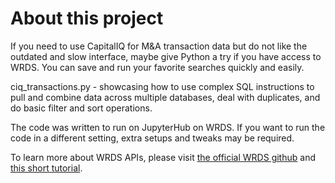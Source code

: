 # About this project

If you need to use CapitalIQ for M&A transaction data but do not like the outdated and slow interface, maybe give Python a try if you have access to WRDS. You can save and run your favorite searches quickly and easily.

ciq_transactions.py - showcasing how to use complex SQL instructions to pull and combine data across multiple databases, deal with duplicates, and do basic filter and sort operations.

The code was written to run on JupyterHub on WRDS. If you want to run the code in a different setting, extra setups and tweaks may be required.

To learn more about WRDS APIs, please visit [the official WRDS github](https://github.com/wharton/wrds/) and [this short tutorial](https://matteocourthoud.github.io/post/wrds/).
